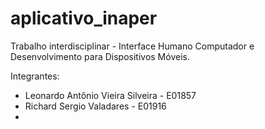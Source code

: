 # aplicativo_inaper
Trabalho interdisciplinar - Interface Humano Computador e Desenvolvimento para Dispositivos Móveis.

Integrantes:
- Leonardo Antônio Vieira Silveira - E01857
- Richard Sergio Valadares - E01916
-
